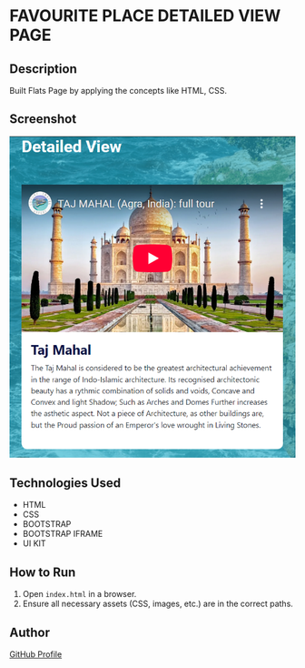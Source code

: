 # FAVOURITE PLACE DETAILED VIEW PAGE

## Description
Built Flats Page by applying the concepts like HTML, CSS.

## Screenshot
![Project Screenshot](screenshot.png)

## Technologies Used
- HTML
- CSS
- BOOTSTRAP
- BOOTSTRAP IFRAME
- UI KIT

## How to Run
1. Open `index.html` in a browser.
2. Ensure all necessary assets (CSS, images, etc.) are in the correct paths.

## Author
[GitHub Profile](https://github.com/TRINITY2498)